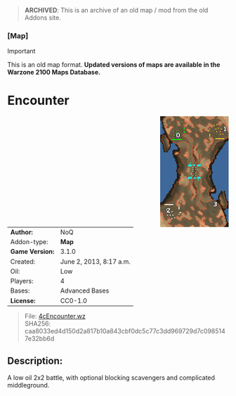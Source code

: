 > **ARCHIVED**: This is an archive of an old map / mod from the old Addons site.

### [Map]

> [!IMPORTANT]
> This is an old map format. **Updated versions of maps are available in the Warzone 2100 Maps Database.**

# Encounter

<img src="./preview.jpg" align="right" />

| | |
| - | - |
| __Author:__ | NoQ |
| Addon-type: | __Map__ |
| __Game Version:__ | 3.1.0 |
| Created: | June 2, 2013, 8:17 a.m. |
| Oil: | Low |
| Players: | 4 |
| Bases: | Advanced Bases |
| __License:__ | CC0-1.0 |

> File: [4cEncounter.wz](https://github.com/Warzone2100/old-addons-site/raw/main/assets/199/4cEncounter.wz)  
> SHA256: caa8033ed4d150d2a817b10a843cbf0dc5c77c3dd969729d7c0985147e32bb6d

## Description:

A low oil 2x2 battle, with optional blocking scavengers and complicated middleground.

